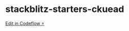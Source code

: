 # stackblitz-starters-ckuead

[Edit in Codeflow ⚡️](https://stackblitz.com/~/github.com/raghu-odf/stackblitz-starters-ckuead)